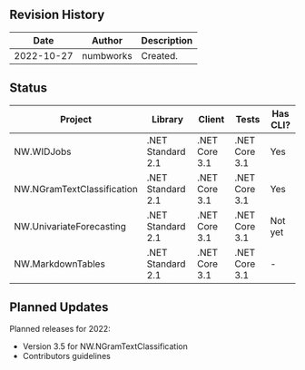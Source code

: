 ## Revision History

| Date | Author | Description |
|---|---|---|
| 2022-10-27 | numbworks | Created. |

## Status 

|Project|Library|Client|Tests|Has CLI?|
|---|---|---|---|---|
|NW.WIDJobs|.NET Standard 2.1|.NET Core 3.1|.NET Core 3.1|Yes|
|NW.NGramTextClassification|.NET Standard 2.1|.NET Core 3.1|.NET Core 3.1|Yes|
|NW.UnivariateForecasting|.NET Standard 2.1|.NET Core 3.1|.NET Core 3.1|Not yet|
|NW.MarkdownTables|.NET Standard 2.1|.NET Core 3.1|.NET Core 3.1|-|

## Planned Updates

Planned releases for 2022: 
- Version 3.5 for NW.NGramTextClassification
- Contributors guidelines
